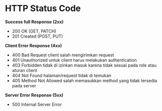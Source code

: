 # HTTP Status Code
**Success full Response (2xx)**
- 200 OK (GET, PATCH)
- 201 Created (POST, PUT)

**Client Error Response (4xx)**
- 400 Bad Request
client salah mengirimkan request
- 401 Unauthorized
untuk client harus melakukan authentication 
- 403 Forbidden
tidak di izinkan masuk karena tidak sesuai pada role atau aturan client
- 404 Not Found
halaman/request tidak di temukan
- 405 Method Not Allowed
salah memasukkan method yang tidak tersedia pada server

**Server Error Response (5xx)**
- 500 Internal Server Error
